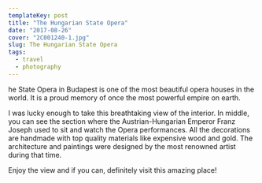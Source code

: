 ```yaml
---
templateKey: post
title: "The Hungarian State Opera"
date: "2017-08-26"
cover: "2C001240-1.jpg"
slug: The Hungarian State Opera
tags:
  - travel
  - photography
---
```


he State Opera in Budapest is one of the most beautiful opera houses in the world. It is a proud memory of once the most powerful empire on earth.

I was lucky enough to take this breathtaking view of the interior. In middle, you can see the section where the Austrian-Hungarian Emperor Franz Joseph used to sit and watch the Opera performances. All the decorations are handmade with top quality materials like expensive wood and gold. The architecture and paintings were designed by the most renowned artist during that time.

Enjoy the view and if you can, definitely visit this amazing place!
